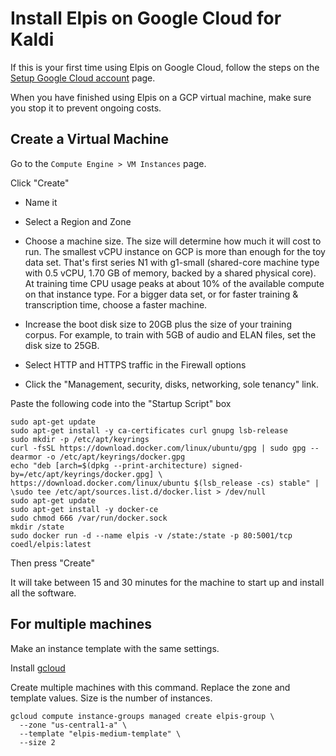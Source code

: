 # Install Elpis on Google Cloud for Kaldi

If this is your first time using Elpis on Google Cloud, follow the steps on the [Setup Google Cloud account](setup-google-cloud-account.md) page. 

When you have finished using Elpis on a GCP virtual machine, make sure you stop it to prevent ongoing costs.


## Create a Virtual Machine 

Go to the `Compute Engine > VM Instances` page.

Click "Create"

+ Name it
+ Select a Region and Zone
+ Choose a machine size. The size will determine how much it will cost to run. The smallest vCPU instance on GCP is more than enough for the toy data set. That's first series N1 with g1-small (shared-core machine type with 0.5 vCPU, 1.70 GB of memory, backed by a shared physical core). At training time CPU usage peaks at about 10% of the available compute on that instance type. For a bigger data set, or for faster training & transcription time, choose a faster machine.

+ Increase the boot disk size to 20GB plus the size of your training corpus. For example, to train with 5GB of audio and ELAN files, set the disk size to 25GB. 
+ Select HTTP and HTTPS traffic in the Firewall options
+ Click the "Management, security, disks, networking, sole tenancy" link. 

Paste the following code into the "Startup Script" box

```
sudo apt-get update
sudo apt-get install -y ca-certificates curl gnupg lsb-release
sudo mkdir -p /etc/apt/keyrings
curl -fsSL https://download.docker.com/linux/ubuntu/gpg | sudo gpg --dearmor -o /etc/apt/keyrings/docker.gpg
echo "deb [arch=$(dpkg --print-architecture) signed-by=/etc/apt/keyrings/docker.gpg] \
https://download.docker.com/linux/ubuntu $(lsb_release -cs) stable" | \sudo tee /etc/apt/sources.list.d/docker.list > /dev/null
sudo apt-get update
sudo apt-get install -y docker-ce
sudo chmod 666 /var/run/docker.sock
mkdir /state
sudo docker run -d --name elpis -v /state:/state -p 80:5001/tcp coedl/elpis:latest
```

Then press "Create"

It will take between 15 and 30 minutes for the machine to start up and install all the software. 


## For multiple machines

Make an instance template with the same settings.

Install [gcloud](https://cloud.google.com/sdk/docs/install)

Create multiple machines with this command. Replace the zone and template values. Size is the number of instances.
```shell
gcloud compute instance-groups managed create elpis-group \
  --zone "us-central1-a" \
  --template "elpis-medium-template" \
  --size 2
  ```
